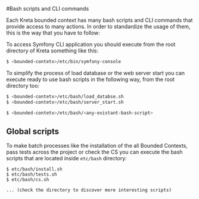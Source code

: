 #Bash scripts and CLI commands

Each Kreta bounded context has many bash scripts and CLI commands that
provide access to many actions. In order to standardize the usage of
them, this is the way that you have to follow:

To access Symfony CLI application you should execute from the root
directory of Kreta something like this:
```bash
$ <bounded-contetx>/etc/bin/symfony-console
```

To simplify the process of load database or the web server start you can
execute ready to use bash scripts in the following way, from the root
directory too:
```bash
$ <bounded-contetx>/etc/bash/load_databse.sh
$ <bounded-contetx>/etc/bash/server_start.sh

$ <bounded-contetx>/etc/bash/<any-existant-bash-script>
```

## Global scripts
To make batch processes like the installation of the all Bounded
Contexts, pass tests across the project or check the CS you can execute
the bash scripts that are located inside `etc/bash` directory:

```
$ etc/bash/install.sh
$ etc/bash/tests.sh
$ etc/bash/cs.sh

... (check the directory to discover more interesting scripts)
```
